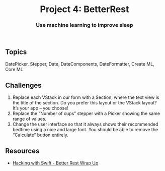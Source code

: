 <div align="center">
  <h1>Project 4: BetterRest</h1>
  <h3>Use machine learning to improve sleep</h3>
  <br/>
</div>

## Topics

DatePicker, Stepper, Date, DateComponents, DateFormatter, Create ML, Core ML

##  Challenges

1. Replace each VStack in our form with a Section, where the text view is the title of the section. Do you prefer this layout or the VStack layout? It’s your app – you choose!
2. Replace the “Number of cups” stepper with a Picker showing the same range of values.
3. Change the user interface so that it always shows their recommended bedtime using a nice and large font. You should be able to remove the “Calculate” button entirely.

## Resources

- [Hacking with Swift - Better Rest Wrap Up](https://www.hackingwithswift.com/books/ios-swiftui/betterrest-wrap-up)
